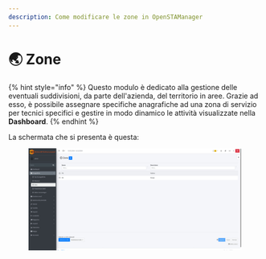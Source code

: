 ```yaml
---
description: Come modificare le zone in OpenSTAManager
---
```


# 🌏 Zone

{% hint style="info" %}
Questo modulo è dedicato alla gestione delle eventuali suddivisioni, da parte dell'azienda, del territorio in aree. Grazie ad esso, è possibile assegnare specifiche anagrafiche ad una zona di servizio per tecnici specifici e gestire in modo dinamico le attività visualizzate nella **Dashboard**.
{% endhint %}

La schermata che si presenta è questa:

<figure><img src="../../../.gitbook/assets/immagine (2) (1).png" alt=""><figcaption></figcaption></figure>
